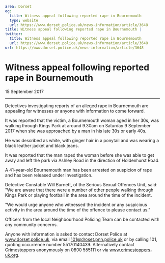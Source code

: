 ```yaml
area: Dorset
og:
  title: Witness appeal following reported rape in Bournemouth
  type: website
  url: https://www.dorset.police.uk/news-information/article/3648
title: Witness appeal following reported rape in Bournemouth |
twitter:
  title: Witness appeal following reported rape in Bournemouth
  url: https://www.dorset.police.uk/news-information/article/3648
url: https://www.dorset.police.uk/news-information/article/3648
```

# Witness appeal following reported rape in Bournemouth

15 September 2017

* * *

Detectives investigating reports of an alleged rape in Bournemouth are appealing for witnesses or anyone with information to come forward.

It was reported that the victim, a Bournemouth woman aged in her 30s, was walking through Kings Park at around 9.30am on Saturday 9 September 2017 when she was approached by a man in his late 30s or early 40s.

He was described as white, with ginger hair in a ponytail and was wearing a black leather jacket and black jeans.

It was reported that the man raped the woman before she was able to get away and left the park via Ashley Road in the direction of Holdenhurst Road.

A 41-year-old Bournemouth man has been arrested on suspicion of rape and has been released under investigation.

Detective Constable Will Burnett, of the Serious Sexual Offences Unit, said: "We are aware that there were a number of other people walking through Kings Park or playing football in the area around the time of the incident.

"We would urge anyone who witnessed the incident or any suspicious activity in the area around the time of the offence to please contact us."

Officers from the local Neighbourhood Policing Team can be contacted with any community concerns.

Anyone with information is asked to contact Dorset Police at www.dorset.police.uk, via email 101@droset.pnn.police.uk or by calling 101, quoting occurrence number 55170140439. Alternatively contact Crimestoppers anonymously on 0800 555111 or via www.crimestoppers-uk.org.
